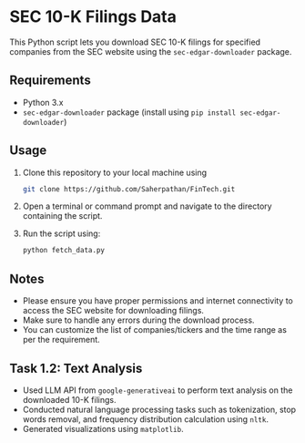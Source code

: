 # SEC 10-K Filings Data

This Python script lets you download SEC 10-K filings for specified companies from the SEC website using the `sec-edgar-downloader` package.

## Requirements

- Python 3.x
- `sec-edgar-downloader` package (install using `pip install sec-edgar-downloader`)

## Usage

1. Clone this repository to your local machine using
    ```bash
    git clone https://github.com/Saherpathan/FinTech.git

3. Open a terminal or command prompt and navigate to the directory containing the script.

4. Run the script using:
   ```bash
   python fetch_data.py

## Notes

- Please ensure you have proper permissions and internet connectivity to access the SEC website for downloading filings.
- Make sure to handle any errors during the download process.
- You can customize the list of companies/tickers and the time range as per the requirement.


## Task 1.2: Text Analysis

- Used LLM API from `google-generativeai` to perform text analysis on the downloaded 10-K filings.
- Conducted natural language processing tasks such as tokenization, stop words removal, and frequency distribution calculation using `nltk`.
- Generated visualizations using `matplotlib`.
  
